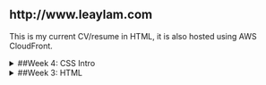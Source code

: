 <h2>http://www.leaylam.com</h2>
<p>This is my current CV/resume in HTML, it is also hosted using AWS CloudFront.</p>

<details> 
<summary>##Week 4: CSS Intro</summary>
	<h3>Exercise 1</h3>
		<p>
		If you did not complete the exercises from last week, do so.
		If you have not read Chapters 1 to 3 of the Study Book, do so.
		</p>
	<h3>Exercise 2</h3>
		<p>
		Add style to the HTML file created from the text file Poets.txt. Add the style using the style element in the HTML document header.
		Experiment with the different forms of white-space, font-style, font-size, &c. for different sections of the document. 
		</p>
	<h3>Exercise 3</h3>
		<p>
		Add style to the structured file created from the text file Heracles.txt. Add the style using a separate style file and use the link element to tie th style file to the HTML document.
		Experiment with the different forms of font-style, font-size, text-align, color &c. for different sections of the document.
		</p>
	<h3>Exercise 4</h3>
		<p>
		Add style to the structured file created from the text file TheLongShips.txt
		Experiment with changing the style of the footnotes, study the footnotes used in the StudyBook. How is the selected footnote highlighted?
		</p>
</details>

<details>
<summary>##Week 3: HTML</summary>
     
<h3>1. Exercise</h3>
       <p>If you did not complete the exercises from last week, do so.</p>
           <p>If you have not read Modules 1 and 2 of the Study Book,
	   do so.</p>
	   
<h3>2. Exercise</h3>
       <p>The HTML used in last week’s practical is written in XHTML.
       The same code in HTML is:</p>
</details>
